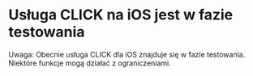 # Usługa CLICK na iOS jest w fazie testowania  

Uwaga: Obecnie usługa CLICK dla iOS znajduje się w fazie testowania.  
Niektóre funkcje mogą działać z ograniczeniami.
